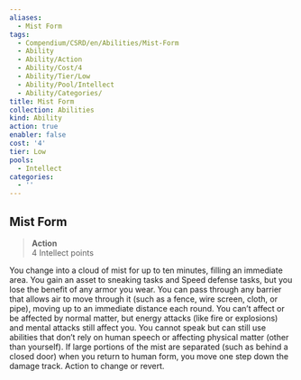 ```yaml
---
aliases:
  - Mist Form
tags:
  - Compendium/CSRD/en/Abilities/Mist-Form
  - Ability
  - Ability/Action
  - Ability/Cost/4
  - Ability/Tier/Low
  - Ability/Pool/Intellect
  - Ability/Categories/
title: Mist Form
collection: Abilities
kind: Ability
action: true
enabler: false
cost: '4'
tier: Low
pools:
  - Intellect
categories:
  - ''
---
```

## Mist Form  
>**Action**  
>4 Intellect points
  
You change into a cloud of mist for up to ten minutes, filling an immediate area. You gain an asset to sneaking tasks and Speed defense tasks, but you lose the benefit of any armor you wear. You can pass through any barrier that allows air to move through it (such as a fence, wire screen, cloth, or pipe), moving up to an immediate distance each round. You can’t affect or be affected by normal matter, but energy attacks (like fire or explosions) and mental attacks still affect you. You cannot speak but can still use abilities that don’t rely on human speech or affecting physical matter (other than yourself). If large portions of the mist are separated (such as behind a closed door) when you return to human form, you move one step down the damage track. Action to change or revert.
